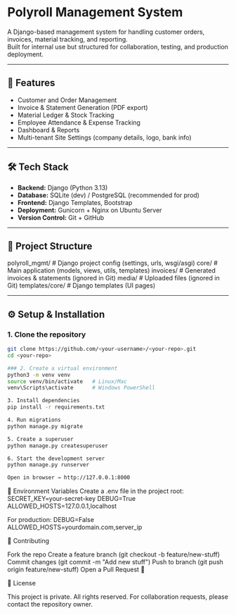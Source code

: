 # Polyroll Management System

A Django-based management system for handling customer orders, invoices, material tracking, and reporting.  
Built for internal use but structured for collaboration, testing, and production deployment.

---

## 🚀 Features

- Customer and Order Management
- Invoice & Statement Generation (PDF export)
- Material Ledger & Stock Tracking
- Employee Attendance & Expense Tracking
- Dashboard & Reports
- Multi-tenant Site Settings (company details, logo, bank info)

---

## 🛠 Tech Stack

- **Backend:** Django (Python 3.13)
- **Database:** SQLite (dev) / PostgreSQL (recommended for prod)
- **Frontend:** Django Templates, Bootstrap
- **Deployment:** Gunicorn + Nginx on Ubuntu Server
- **Version Control:** Git + GitHub

---

## 📂 Project Structure
polyroll_mgmt/ # Django project config (settings, urls, wsgi/asgi)
core/ # Main application (models, views, utils, templates)
invoices/ # Generated invoices & statements (ignored in Git)
media/ # Uploaded files (ignored in Git)
templates/core/ # Django templates (UI pages)


---

## ⚙️ Setup & Installation

### 1. Clone the repository
```bash
git clone https://github.com/<your-username>/<your-repo>.git
cd <your-repo>

### 2. Create a virtual environment
python3 -m venv venv
source venv/bin/activate   # Linux/Mac
venv\Scripts\activate      # Windows PowerShell

3. Install dependencies
pip install -r requirements.txt

4. Run migrations
python manage.py migrate

5. Create a superuser
python manage.py createsuperuser

6. Start the development server
python manage.py runserver

Open in browser → http://127.0.0.1:8000
```

🔑 Environment Variables
Create a .env file in the project root:
SECRET_KEY=your-secret-key
DEBUG=True
ALLOWED_HOSTS=127.0.0.1,localhost

For production:
DEBUG=False
ALLOWED_HOSTS=yourdomain.com,server_ip

🤝 Contributing

Fork the repo
Create a feature branch (git checkout -b feature/new-stuff)
Commit changes (git commit -m "Add new stuff")
Push to branch (git push origin feature/new-stuff)
Open a Pull Request 🚀

📜 License

This project is private. All rights reserved.
For collaboration requests, please contact the repository owner.




